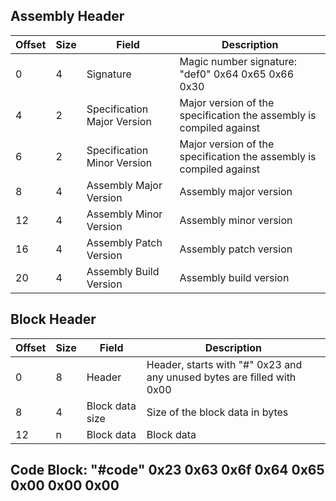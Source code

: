 ## Assembly Header

Offset  | Size  | Field                         | Description
---     | ---   | ---                           | ---
0       | 4     | Signature                     | Magic number signature: "def0" 0x64 0x65 0x66 0x30
4       | 2     | Specification Major Version   | Major version of the specification the assembly is compiled against
6       | 2     | Specification Minor Version   | Major version of the specification the assembly is compiled against
8       | 4     | Assembly Major Version        | Assembly major version
12      | 4     | Assembly Minor Version        | Assembly minor version
16      | 4     | Assembly Patch Version        | Assembly patch version
20      | 4     | Assembly Build Version        | Assembly build version

## Block Header

Offset  | Size  | Field           | Description
---     | ---   | ---             | ---
0       | 8     | Header          | Header, starts with "#" 0x23 and any unused bytes are filled with 0x00
8       | 4     | Block data size | Size of the block data in bytes
12      | n     | Block data      | Block data

## Code Block: "#code" 0x23 0x63 0x6f 0x64 0x65 0x00 0x00 0x00
